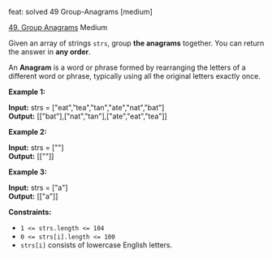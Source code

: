 feat: solved 49 Group-Anagrams [medium]

[49. Group Anagrams](https://leetcode.com/problems/group-anagrams/)
Medium

Given an array of strings  `strs`, group  **the anagrams**  together. You can return the answer in  **any order**.

An  **Anagram**  is a word or phrase formed by rearranging the letters of a different word or phrase, typically using all the original letters exactly once.

**Example 1:**

**Input:** strs = ["eat","tea","tan","ate","nat","bat"]  
**Output:** [["bat"],["nat","tan"],["ate","eat","tea"]]

**Example 2:**

**Input:** strs = [""]  
**Output:** [[""]]

**Example 3:**

**Input:** strs = ["a"]  
**Output:** [["a"]]

**Constraints:**

-   `1 <= strs.length <= 104`
-   `0 <= strs[i].length <= 100`
-   `strs[i]`  consists of lowercase English letters.